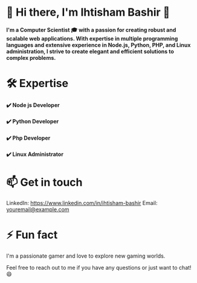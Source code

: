 # 🧍 Hi there, I'm Ihtisham Bashir 👋
#### I'm a Computer Scientist 🎓 with a passion for creating robust and scalable web applications. With expertise in multiple programming languages and extensive experience in Node.js, Python, PHP, and Linux administration, I strive to create elegant and efficient solutions to complex problems.

#  🛠️ Expertise
#### ✔️ Node js Developer
#### ✔️ Python Developer 
#### ✔️ Php Developer
#### ✔️ Linux Administrator

# 📫 Get in touch
LinkedIn: https://www.linkedin.com/in/ihtisham-bashir
Email: youremail@example.com


# ⚡ Fun fact
I'm a passionate gamer and love to explore new gaming worlds.

Feel free to reach out to me if you have any questions or just want to chat! 😄
